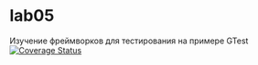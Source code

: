 # lab05
Изучение фреймворков для тестирования на примере GTest
[![Coverage Status](https://coveralls.io/repos/github/Zniker/lab05/badge.svg)](https://coveralls.io/github/Zniker/lab05)
